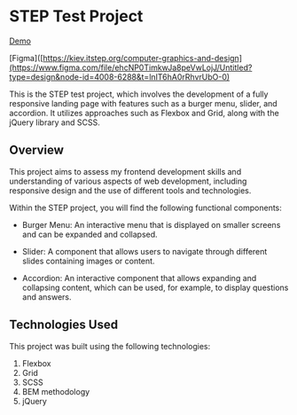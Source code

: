 # STEP Test Project

[Demo](https://vanyachyzh.github.io/step_landing/)

[Figma]([https://kiev.itstep.org/computer-graphics-and-design](https://www.figma.com/file/ehcNP0TimkwJa8peVwLojJ/Untitled?type=design&node-id=4008-6288&t=lnIT6hA0rRhvrUbO-0)

This is the STEP test project, which involves the development of a fully responsive landing page with features such as a burger menu, slider, and accordion. It utilizes approaches such as Flexbox and Grid, along with the jQuery library and SCSS.

## Overview
This project aims to assess my frontend development skills and understanding of various aspects of web development, including responsive design and the use of different tools and technologies.

Within the STEP project, you will find the following functional components:

- Burger Menu: An interactive menu that is displayed on smaller screens and can be expanded and collapsed.

- Slider: A component that allows users to navigate through different slides containing images or content.

- Accordion: An interactive component that allows expanding and collapsing content, which can be used, for example, to display questions and answers.

## Technologies Used
This project was built using the following technologies:

1. Flexbox
2. Grid
3. SCSS
4. BEM methodology
6. jQuery
